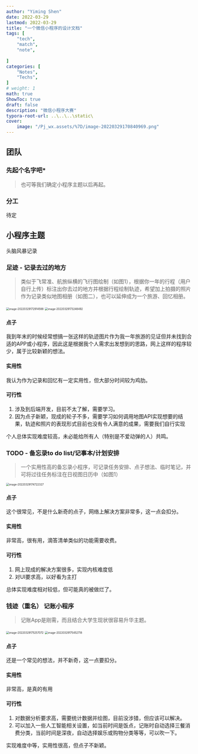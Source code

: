 ```yaml
---
author: "Yiming Shen"
date: 2022-03-29
lastmod: 2022-03-29
title: "一个微信小程序的设计文档"
tags: [
    "tech",
    "match",
    "note",
    
]
categories: [
    "Notes",
    "Techs",
]
# weight: 1
math: true
ShowToc: true
draft: false
description: "微信小程序大赛"
typora-root-url: ..\..\..\static\
cover:
    image: "/Pj_wx.assets/%7D/image-20220329170840969.png" 
---
```


## 团队

### 先起个名字吧*

> 也可等我们确定小程序主题以后再起。

### 分工

待定

## 小程序主题

头脑风暴记录

### 足迹 - 记录去过的地方

> 类似于飞常准、航旅纵横的飞行图绘制（如图1），根据你一年的行程（用户自行上传）标注出你去过的地方并根据行程绘制轨迹，希望加上拍摄的照片作为记录类似地图相册（如图二），也可以延伸成为一个旅游、回忆相册。

<img src="/Pj_wxapp.assets/%7D/image-20220329172914588.png" alt="image-20220329172914588" style="zoom:50%;" />

<img src="/Pj_wxapp.assets/%7D/image-20220329173248492.png" alt="image-20220329173248492" style="zoom:50%;" />

#### 点子

我到年末的时候经常想搞一张这样的轨迹图片作为我一年旅游的见证但并未找到合适的APP或小程序，因此这是根据我个人需求出发想到的思路，网上这样的程序较少，属于比较新颖的想法。

#### 实用性

我认为作为记录和回忆有一定实用性，但大部分时间较为鸡肋。

#### 可行性

1. 涉及到后端开发，目前不太了解，需要学习。
2. 因为点子新颖，现成的轮子不多，需要学习如何调用地图API实现想要的结果，轨迹和照片的表现形式目前也没有令人满意的成果，需要我们自行实现



个人总体实现难度较高，未必能给所有人（特别是不爱动弹的人）共鸣。

### TODO - 备忘录to do list/记事本/计划安排

> 一个实用性高的备忘录小程序，可记录任务安排、点子想法、临时笔记，并可将过往任务标注在日视图日历中（如图1）

<img src="/Pj_wxapp.assets/%7D/image-20220329174722327.png" alt="image-20220329174722327" style="zoom:50%;" />

#### 点子

这个很常见，不是什么新奇的点子，网络上解决方案非常多，这一点会扣分。

#### 实用性

非常高，很有用，滴答清单类似的功能需要收费。

#### 可行性

1. 网上现成的解决方案很多，实现内核难度低
2. 对UI要求高，以好看为主打



总体实现难度相对较低，但可能真的被做烂了。



### 钱迹（重名） 记账小程序

> 记账App是刚需，而且结合大学生现状很容易升华主题。

<img src="/Pj_wxapp.assets/%7D/image-20220329175257072.png" alt="image-20220329175257072" style="zoom:50%;" />

<img src="/Pj_wxapp.assets/%7D/image-20220329175452718.png" alt="image-20220329175452718" style="zoom:50%;" />

#### 点子

还是一个常见的想法，并不新奇，这一点要扣分。

#### 实用性

非常高，是真的有用

#### 可行性

1. 对数据分析要求高，需要统计数据并绘图，目前没涉猎，但应该可以解决。
2. 可以加入一些人工智能相关设置，如当前时间是饭点，记账时自动选择三餐消费分类，当前时间是深夜，自动选择娱乐或购物分类等等，可以吹一下。



实现难度中等，实用性很高，但点子不新颖。
